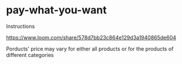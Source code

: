 # pay-what-you-want

Instructions

https://www.loom.com/share/578d7bb23c864e129d3a1940865de604


Porducts' price may vary for either all products or for the products of different categories
